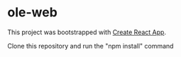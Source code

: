 # ole-web

This project was bootstrapped with [Create React App](https://github.com/facebookincubator/create-react-app).

Clone this repository and run the "npm install" command
